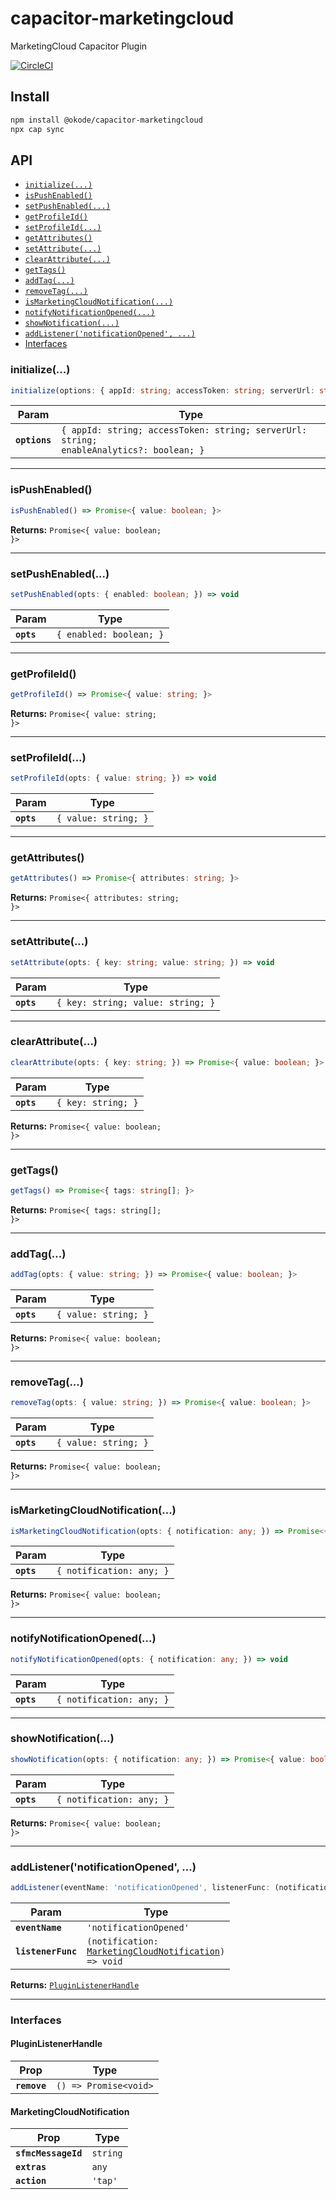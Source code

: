 # capacitor-marketingcloud

MarketingCloud Capacitor Plugin

[![CircleCI](https://circleci.com/gh/okode/capacitor-marketingcloud/tree/main.svg?style=svg)](https://circleci.com/gh/okode/capacitor-marketingcloud/tree/main)

## Install

```bash
npm install @okode/capacitor-marketingcloud
npx cap sync
```

## API

<docgen-index>

* [`initialize(...)`](#initialize)
* [`isPushEnabled()`](#ispushenabled)
* [`setPushEnabled(...)`](#setpushenabled)
* [`getProfileId()`](#getprofileid)
* [`setProfileId(...)`](#setprofileid)
* [`getAttributes()`](#getattributes)
* [`setAttribute(...)`](#setattribute)
* [`clearAttribute(...)`](#clearattribute)
* [`getTags()`](#gettags)
* [`addTag(...)`](#addtag)
* [`removeTag(...)`](#removetag)
* [`isMarketingCloudNotification(...)`](#ismarketingcloudnotification)
* [`notifyNotificationOpened(...)`](#notifynotificationopened)
* [`showNotification(...)`](#shownotification)
* [`addListener('notificationOpened', ...)`](#addlistenernotificationopened)
* [Interfaces](#interfaces)

</docgen-index>

<docgen-api>
<!--Update the source file JSDoc comments and rerun docgen to update the docs below-->

### initialize(...)

```typescript
initialize(options: { appId: string; accessToken: string; serverUrl: string; enableAnalytics?: boolean; }) => Promise<void>
```

| Param         | Type                                                                                               |
| ------------- | -------------------------------------------------------------------------------------------------- |
| **`options`** | <code>{ appId: string; accessToken: string; serverUrl: string; enableAnalytics?: boolean; }</code> |

--------------------


### isPushEnabled()

```typescript
isPushEnabled() => Promise<{ value: boolean; }>
```

**Returns:** <code>Promise&lt;{ value: boolean; }&gt;</code>

--------------------


### setPushEnabled(...)

```typescript
setPushEnabled(opts: { enabled: boolean; }) => void
```

| Param      | Type                               |
| ---------- | ---------------------------------- |
| **`opts`** | <code>{ enabled: boolean; }</code> |

--------------------


### getProfileId()

```typescript
getProfileId() => Promise<{ value: string; }>
```

**Returns:** <code>Promise&lt;{ value: string; }&gt;</code>

--------------------


### setProfileId(...)

```typescript
setProfileId(opts: { value: string; }) => void
```

| Param      | Type                            |
| ---------- | ------------------------------- |
| **`opts`** | <code>{ value: string; }</code> |

--------------------


### getAttributes()

```typescript
getAttributes() => Promise<{ attributes: string; }>
```

**Returns:** <code>Promise&lt;{ attributes: string; }&gt;</code>

--------------------


### setAttribute(...)

```typescript
setAttribute(opts: { key: string; value: string; }) => void
```

| Param      | Type                                         |
| ---------- | -------------------------------------------- |
| **`opts`** | <code>{ key: string; value: string; }</code> |

--------------------


### clearAttribute(...)

```typescript
clearAttribute(opts: { key: string; }) => Promise<{ value: boolean; }>
```

| Param      | Type                          |
| ---------- | ----------------------------- |
| **`opts`** | <code>{ key: string; }</code> |

**Returns:** <code>Promise&lt;{ value: boolean; }&gt;</code>

--------------------


### getTags()

```typescript
getTags() => Promise<{ tags: string[]; }>
```

**Returns:** <code>Promise&lt;{ tags: string[]; }&gt;</code>

--------------------


### addTag(...)

```typescript
addTag(opts: { value: string; }) => Promise<{ value: boolean; }>
```

| Param      | Type                            |
| ---------- | ------------------------------- |
| **`opts`** | <code>{ value: string; }</code> |

**Returns:** <code>Promise&lt;{ value: boolean; }&gt;</code>

--------------------


### removeTag(...)

```typescript
removeTag(opts: { value: string; }) => Promise<{ value: boolean; }>
```

| Param      | Type                            |
| ---------- | ------------------------------- |
| **`opts`** | <code>{ value: string; }</code> |

**Returns:** <code>Promise&lt;{ value: boolean; }&gt;</code>

--------------------


### isMarketingCloudNotification(...)

```typescript
isMarketingCloudNotification(opts: { notification: any; }) => Promise<{ value: boolean; }>
```

| Param      | Type                                |
| ---------- | ----------------------------------- |
| **`opts`** | <code>{ notification: any; }</code> |

**Returns:** <code>Promise&lt;{ value: boolean; }&gt;</code>

--------------------


### notifyNotificationOpened(...)

```typescript
notifyNotificationOpened(opts: { notification: any; }) => void
```

| Param      | Type                                |
| ---------- | ----------------------------------- |
| **`opts`** | <code>{ notification: any; }</code> |

--------------------


### showNotification(...)

```typescript
showNotification(opts: { notification: any; }) => Promise<{ value: boolean; }>
```

| Param      | Type                                |
| ---------- | ----------------------------------- |
| **`opts`** | <code>{ notification: any; }</code> |

**Returns:** <code>Promise&lt;{ value: boolean; }&gt;</code>

--------------------


### addListener('notificationOpened', ...)

```typescript
addListener(eventName: 'notificationOpened', listenerFunc: (notification: MarketingCloudNotification) => void) => PluginListenerHandle
```

| Param              | Type                                                                                                         |
| ------------------ | ------------------------------------------------------------------------------------------------------------ |
| **`eventName`**    | <code>'notificationOpened'</code>                                                                            |
| **`listenerFunc`** | <code>(notification: <a href="#marketingcloudnotification">MarketingCloudNotification</a>) =&gt; void</code> |

**Returns:** <code><a href="#pluginlistenerhandle">PluginListenerHandle</a></code>

--------------------


### Interfaces


#### PluginListenerHandle

| Prop         | Type                                      |
| ------------ | ----------------------------------------- |
| **`remove`** | <code>() =&gt; Promise&lt;void&gt;</code> |


#### MarketingCloudNotification

| Prop                | Type                |
| ------------------- | ------------------- |
| **`sfmcMessageId`** | <code>string</code> |
| **`extras`**        | <code>any</code>    |
| **`action`**        | <code>'tap'</code>  |

</docgen-api>
